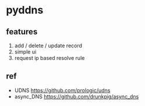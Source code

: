 # pyddns


## features
1. add / delete / update record
2. simple ui
3. request ip based resolve rule







## ref

- UDNS https://github.com/prologic/udns
- async_DNS https://github.com/drunkpig/async_dns